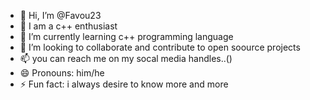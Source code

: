 - 👋 Hi, I’m @Favou23
- 👀 I am a c++ enthusiast
- 🌱 I’m currently learning  c++ programming language
- 💞️ I’m looking to collaborate and  contribute to open soource projects  
- 📫 you can reach me on my socal media handles..()
- 😄 Pronouns: him/he
- ⚡ Fun fact: i always desire to know more and more

<!---
Favou23/Favou23 is a ✨ special ✨ repository because its `README.md` (this file) appears on your GitHub profile.
You can click the Preview link to take a look at your changes.
--->
